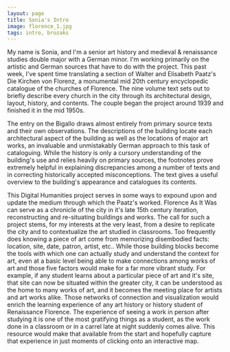 ```yaml
---
layout: page
title: Sonia's Intro
image: florence_1.jpg
tags: intro, brozaks
---
```

My name is Sonia, and I'm a senior art history and medieval & renaissance studies double major with a German minor. I'm working primarily on the artistic and German sources that have to do with the project. <!-- more -->
This past week, I've spent time translating a section of Walter and Elisabeth Paatz's Die Kirchen von Florenz, a monumental mid 20th century encyclopedic catalogue of the churches of Florence. The nine volume text sets out to briefly describe every church in the city through its architectural design, layout, history, and contents. The couple began the project around 1939 and finished it in the mid 1950s.

The entry on the Bigallo draws almost entirely from primary source texts and their own observations. The descriptions of the building locate each architectural aspect of the building as well as the locations of major art works, an invaluable and unmistakably German approach to this task of cataloguing. While the history is only a cursory understanding of the building's use and relies heavily on primary sources, the footnotes prove extremely helpful in explaining discrepancies among a number of texts and in correcting historically accepted misconceptions. The text gives a useful overview to the building's appearance and catalogues its contents.

This Digital Humanities project serves in some ways to expound upon and update the medium through which the Paatz's worked. Florence As It Was can serve as a chronicle of the city in it's late 15th century iteration, reconstructing and re-situating buildings and works. The call for such a project stems, for my interests at the very least, from a desire to replicate the city and to contextualize the art studied in classrooms. Too frequently does knowing a piece of art come from memorizing disembodied facts: location, site, date, patron, artist, etc.. While those building blocks become the tools with which one can actually study and understand the context for art, even at a basic level being able to make connections among works of art and those five factors would make for a far more vibrant study. For example, if any student learns about a particular piece of art and it's site, that site can now be situated within the greater city, it can be understood as the home to many works of art, and it becomes the meeting place for artists and art works alike. Those networks of connection and visualization would enrich the learning experience of any art history or history student of Renaissance Florence. The experience of seeing a work in person after studying it is one of the most gratifying things as a student, as the work done in a classroom or in a carrel late at night suddenly comes alive. This resource would make that available from the start and hopefully capture that experience in just moments of clicking onto an interactive map.
